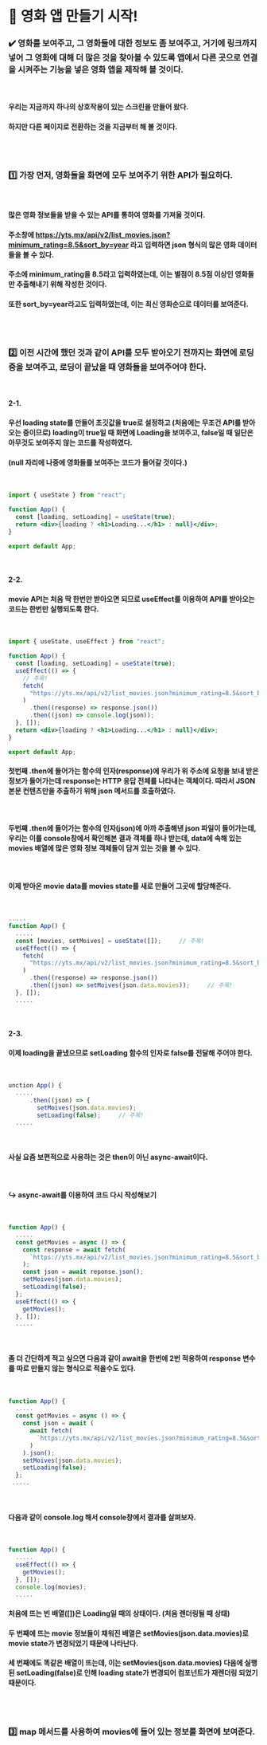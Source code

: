 # 📌 영화 앱 만들기 시작!

### ✔️ 영화를 보여주고, 그 영화들에 대한 정보도 좀 보여주고, 거기에 링크까지 넣어 그 영화에 대해 더 많은 것을 찾아볼 수 있도록 앱에서 다른 곳으로 연결을 시켜주는 기능을 넣은 영화 앱을 제작해 볼 것이다.

<br>

#### 우리는 지금까지 하나의 상호작용이 있는 스크린을 만들어 왔다.

#### 하지만 다른 페이지로 전환하는 것을 지금부터 해 볼 것이다.

<br><br>

### **1️⃣ 가장 먼저, 영화들을 화면에 모두 보여주기 위한 API가 필요하다.**

<br>

#### 많은 영화 정보들을 받을 수 있는 **API**를 통하여 영화를 가져올 것이다.

#### 주소창에 https://yts.mx/api/v2/list_movies.json?minimum_rating=8.5&sort_by=year 라고 입력하면 json 형식의 많은 영화 데이터들을 볼 수 있다.

#### 주소에 **minimum_rating을 8.5**라고 입력하였는데, 이는 별점이 8.5점 이상인 영화들만 추출해내기 위해 작성한 것이다.

#### 또한 **sort_by=year**라고도 입력하였는데, 이는 최신 영화순으로 데이터를 보여준다.

<br><br>

### **2️⃣ 이전 시간에 했던 것과 같이 API를 모두 받아오기 전까지는 화면에 로딩 중을 보여주고, 로딩이 끝났을 때 영화들을 보여주어야 한다.**

<br>

#### **2-1.**

#### 우선 loading state를 만들어 초깃값을 true로 설정하고 (처음에는 무조건 API를 받아오는 중이므로) loading이 true일 때 화면에 Loading을 보여주고, false일 때 일단은 아무것도 보여주지 않는 코드를 작성하였다.

#### (null 자리에 나중에 영화들를 보여주는 코드가 들어갈 것이다.)

<br>

```jsx
import { useState } from "react";

function App() {
  const [loading, setLoading] = useState(true);
  return <div>{loading ? <h1>Loading...</h1> : null}</div>;
}

export default App;
```

<br>

#### **2-2.**

#### movie API는 처음 딱 한번만 받아오면 되므로 useEffect를 이용하여 API를 받아오는 코드는 한번만 실행되도록 한다.

<br>

```jsx
import { useState, useEffect } from "react";

function App() {
  const [loading, setLoading] = useState(true);
  useEffect(() => {
    // 주목!
    fetch(
      "https://yts.mx/api/v2/list_movies.json?minimum_rating=8.5&sort_by=year"
    )
      .then((response) => response.json())
      .then((json) => console.log(json));
  }, []);
  return <div>{loading ? <h1>Loading...</h1> : null}</div>;
}

export default App;
```

#### 첫번째 .then에 들어가는 함수의 인자(response)에 우리가 위 주소에 요청을 보내 받은 정보가 들어가는데 response는 HTTP 응답 전체를 나타내는 객체이다. 따라서 JSON 본문 컨텐츠만을 추출하기 위해 json 메서드를 호출하였다.

<br>

#### 두번째 .then에 들어가는 함수의 인자(json)에 아까 추출해낸 json 파일이 들어가는데, 우리는 이를 console창에서 확인해본 결과 객체를 하나 받는데, data에 속해 있는 movies 배열에 많은 영화 정보 객체들이 담겨 있는 것을 볼 수 있다.

<br>

#### 이제 받아온 movie data를 movies state를 새로 만들어 그곳에 할당해준다.

<br>

```jsx
.....
function App() {
  .....
  const [movies, setMoives] = useState([]);     // 주목!
  useEffect(() => {
    fetch(
      "https://yts.mx/api/v2/list_movies.json?minimum_rating=8.5&sort_by=year"
    )
      .then((response) => response.json())
      .then((json) => setMoives(json.data.movies));     // 주목!
  }, []);
  .....
```

<br>

#### **2-3.**

#### 이제 loading을 끝냈으므로 setLoading 함수의 인자로 false를 전달해 주어야 한다.

<br>

```jsx
unction App() {
  .....
      .then((json) => {
        setMoives(json.data.movies);
        setLoading(false);     // 주목!
  .....
```

<br>

#### 사실 요즘 보편적으로 사용하는 것은 then이 아닌 async-await이다.

<br>

#### ↪️ **async-await를 이용하여 코드 다시 작성해보기**

<br>

```jsx
function App() {
  .....
  const getMovies = async () => {
    const response = await fetch(
      `https://yts.mx/api/v2/list_movies.json?minimum_rating=8.5&sort_by=year`
    );
    const json = await reponse.json();
    setMoives(json.data.movies);
    setLoading(false);
  };
  useEffect(() => {
    getMovies();
  }, []);
  .....
```

<br>

#### 좀 더 간단하게 적고 싶으면 다음과 같이 await을 한번에 2번 적용하여 response 변수를 따로 만들지 않는 형식으로 적을수도 있다.

<br>

```jsx
function App() {
  .....
  const getMovies = async () => {
    const json = await (
      await fetch(
        `https://yts.mx/api/v2/list_movies.json?minimum_rating=8.5&sort_by=year`
      )
    ).json();
    setMoives(json.data.movies);
    setLoading(false);
  };
 .....
```

<br>

#### 다음과 같이 console.log 해서 console창에서 결과를 살펴보자.

<br>

```jsx
function App() {
  .....
  useEffect(() => {
    getMovies();
  }, []);
  console.log(movies);
  .....
```

#### 처음에 뜨는 빈 배열([])은 Loading일 때의 상태이다. (처음 렌더링될 때 상태)

#### 두 번째에 뜨는 movie 정보들이 채워진 배열은 setMovies(json.data.movies)로 movie state가 변경되었기 때문에 나타난다.

#### 세 번째에도 똑같은 배열이 뜨는데, 이는 setMovies(json.data.movies) 다음에 실행된 setLoading(false)로 인해 loading state가 변경되어 컴포넌트가 재렌더링 되었기 때문이다.

<br><br>

### **3️⃣ map 메서드를 사용하여 movies에 들어 있는 정보를 화면에 보여준다.**
